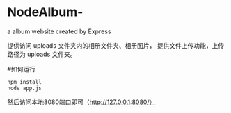 # NodeAlbum-
a album website created by Express


提供访问 uploads 文件夹内的相册文件夹、相册图片，
提供文件上传功能，上传路径为 uploads 文件夹。


#如何运行
```
npm install
node app.js
```
然后访问本地8080端口即可（http://127.0.0.1:8080/）
